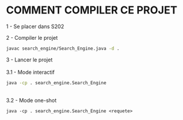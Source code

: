 # COMMENT COMPILER CE PROJET

1 - Se placer dans S202

2 - Compiler le projet

```bash
javac search_engine/Search_Engine.java -d .
```

3 - Lancer le projet \
\
3.1 - Mode interactif
```bash
java -cp . search_engine.Search_Engine
``` 
\
3.2 - Mode one-shot
```console
java -cp . search_engine.Search_Engine <requete>
```

